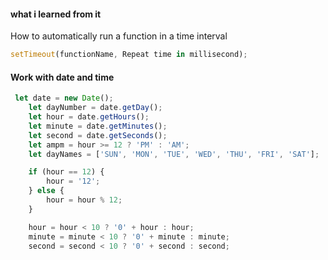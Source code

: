 #### what i learned from it
How to automatically run a function in a time interval
```js
setTimeout(functionName, Repeat time in millisecond);
```

#### Work with date and time
```js
 let date = new Date();
    let dayNumber = date.getDay();
    let hour = date.getHours();
    let minute = date.getMinutes();
    let second = date.getSeconds();
    let ampm = hour >= 12 ? 'PM' : 'AM';
    let dayNames = ['SUN', 'MON', 'TUE', 'WED', 'THU', 'FRI', 'SAT'];

    if (hour == 12) {
        hour = '12';
    } else {
        hour = hour % 12;
    }

    hour = hour < 10 ? '0' + hour : hour;
    minute = minute < 10 ? '0' + minute : minute;
    second = second < 10 ? '0' + second : second;
```